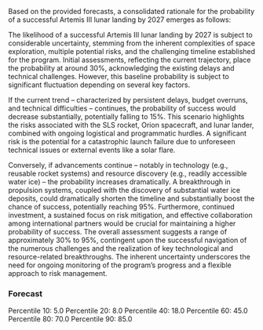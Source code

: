 Based on the provided forecasts, a consolidated rationale for the probability of a successful Artemis III lunar landing by 2027 emerges as follows:

The likelihood of a successful Artemis III lunar landing by 2027 is subject to considerable uncertainty, stemming from the inherent complexities of space exploration, multiple potential risks, and the challenging timeline established for the program. Initial assessments, reflecting the current trajectory, place the probability at around 30%, acknowledging the existing delays and technical challenges. However, this baseline probability is subject to significant fluctuation depending on several key factors. 

If the current trend – characterized by persistent delays, budget overruns, and technical difficulties – continues, the probability of success would decrease substantially, potentially falling to 15%. This scenario highlights the risks associated with the SLS rocket, Orion spacecraft, and lunar lander, combined with ongoing logistical and programmatic hurdles.  A significant risk is the potential for a catastrophic launch failure due to unforeseen technical issues or external events like a solar flare. 

Conversely, if advancements continue – notably in technology (e.g., reusable rocket systems) and resource discovery (e.g., readily accessible water ice) – the probability increases dramatically.  A breakthrough in propulsion systems, coupled with the discovery of substantial water ice deposits, could dramatically shorten the timeline and substantially boost the chance of success, potentially reaching 95%.  Furthermore, continued investment, a sustained focus on risk mitigation, and effective collaboration among international partners would be crucial for maintaining a higher probability of success. The overall assessment suggests a range of approximately 30% to 95%, contingent upon the successful navigation of the numerous challenges and the realization of key technological and resource-related breakthroughs.  The inherent uncertainty underscores the need for ongoing monitoring of the program’s progress and a flexible approach to risk management.

### Forecast

Percentile 10: 5.0
Percentile 20: 8.0
Percentile 40: 18.0
Percentile 60: 45.0
Percentile 80: 70.0
Percentile 90: 85.0